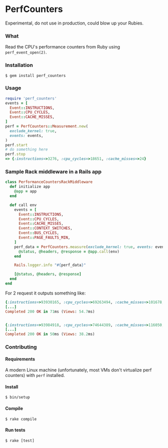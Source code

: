 # PerfCounters

Experimental, do not use in production, could blow up your Rubies.

### What
Read the CPU's performance counters from Ruby using `perf_event_open(2)`.

### Installation
```shell
$ gem install perf_counters
```

### Usage
```ruby
require 'perf_counters'
events = [
  Event::INSTRUCTIONS,
  Event::CPU_CYCLES,
  Event::CACHE_MISSES,
]
perf = PerfCounters::Measurement.new(
  exclude_kernel: true,
  events: events,
)
perf.start
# do something here
perf.stop
=> {:instructions=>3276, :cpu_cycles=>18651, :cache_misses=>24}
```

### Sample Rack middleware in a Rails app
```ruby
class PerformanceCountersRackMiddleware
  def initialize app
    @app = app
  end

  def call env
    events = [
      Event::INSTRUCTIONS,
      Event::CPU_CYCLES,
      Event::CACHE_MISSES,
      Event::CONTEXT_SWITCHES,
      Event::BUS_CYCLES,
      Event::PAGE_FAULTS_MIN,
    ]
    perf_data = PerfCounters.measure(exclude_kernel: true, events: events) do
      @status, @headers, @response = @app.call(env)
    end

    Rails.logger.info "#{perf_data}"

    [@status, @headers, @response]
  end
end
```

For 2 request it outputs something like:
```ruby
{:instructions=>93930165, :cpu_cycles=>69263494, :cache_misses=>101678, :context_switches=>0, :bus_cycles=>2663999, :page_faults_min=>216}
[...]
Completed 200 OK in 71ms (Views: 54.7ms)


{:instructions=>93984918, :cpu_cycles=>74644389, :cache_misses=>116050, :context_switches=>0, :bus_cycles=>2870920, :page_faults_min=>246}
[...]
Completed 200 OK in 50ms (Views: 38.2ms)
```
### Contributing

#### Requirements
A modern Linux machine (unfortunately, most VMs don't virtualize perf counters)
with `perf` installed.

#### Install
```shell
$ bin/setup
```

#### Compile
```shell
$ rake compile
```

#### Run tests
```shell
$ rake [test]
```
